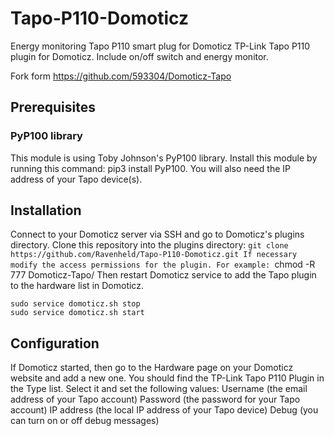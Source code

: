 # Tapo-P110-Domoticz
Energy monitoring Tapo P110 smart plug for Domoticz TP-Link Tapo P110 plugin for Domoticz.
Include on/off switch and energy monitor.

Fork form https://github.com/593304/Domoticz-Tapo

## Prerequisites
### PyP100 library
This module is using Toby Johnson's PyP100 library. Install this module by running this command: pip3 install PyP100.
You will also need the IP address of your Tapo device(s).

## Installation
Connect to your Domoticz server via SSH and go to Domoticz's plugins directory. Clone this repository into the plugins directory:
`git clone https://github.com/Ravenheld/Tapo-P110-Domoticz.git
If necessary modify the access permissions for the plugin. For example:
`chmod -R 777 Domoticz-Tapo/
Then restart Domoticz service to add the Tapo plugin to the hardware list in Domoticz.
```
sudo service domoticz.sh stop
sudo service domoticz.sh start
```

## Configuration
If Domoticz started, then go to the Hardware page on your Domoticz website and add a new one. You should find the TP-Link Tapo P110 Plugin in the Type list. Select it and set the following values:
    Username (the email address of your Tapo account)
    Password (the password for your Tapo account)
    IP address (the local IP address of your Tapo device)
    Debug (you can turn on or off debug messages)
